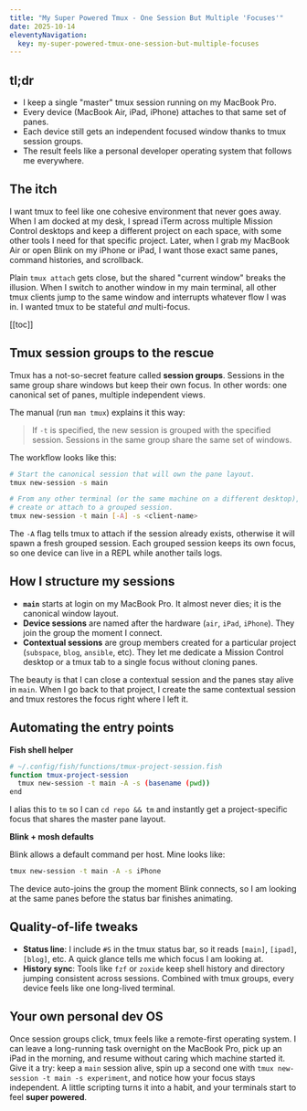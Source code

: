 ```yaml
---
title: "My Super Powered Tmux - One Session But Multiple 'Focuses'"
date: 2025-10-14
eleventyNavigation:
  key: my-super-powered-tmux-one-session-but-multiple-focuses
---
```


## tl;dr

- I keep a single "master" tmux session running on my MacBook Pro.
- Every device (MacBook Air, iPad, iPhone) attaches to that same set of panes.
- Each device still gets an independent focused window thanks to tmux session groups.
- The result feels like a personal developer operating system that follows me everywhere.

## The itch

I want tmux to feel like one cohesive environment that never goes away. When I am docked at my desk, I spread iTerm across multiple Mission Control desktops and keep a different project on each space, with some other tools I need for that specific project. Later, when I grab my MacBook Air or open Blink on my iPhone or iPad, I want those exact same panes, command histories, and scrollback.

Plain `tmux attach` gets close, but the shared "current window" breaks the illusion. When I switch to another window in my main terminal, all other tmux clients jump to the same window and interrupts whatever flow I was in. I wanted tmux to be stateful *and* multi-focus.

[[toc]]

## Tmux session groups to the rescue

Tmux has a not-so-secret feature called **session groups**. Sessions in the same group share windows but keep their own focus. In other words: one canonical set of panes, multiple independent views.

The manual (run `man tmux`) explains it this way:

> If `-t` is specified, the new session is grouped with the specified session. Sessions in the same group share the same set of windows.

The workflow looks like this:

```sh
# Start the canonical session that will own the pane layout.
tmux new-session -s main

# From any other terminal (or the same machine on a different desktop),
# create or attach to a grouped session.
tmux new-session -t main [-A] -s <client-name>
```

The `-A` flag tells tmux to attach if the session already exists, otherwise it will spawn a fresh grouped session. Each grouped session keeps its own focus, so one device can live in a REPL while another tails logs.

## How I structure my sessions

- **`main`** starts at login on my MacBook Pro. It almost never dies; it is the canonical window layout.
- **Device sessions** are named after the hardware (`air`, `iPad`, `iPhone`). They join the group the moment I connect.
- **Contextual sessions** are group members created for a particular project (`subspace`, `blog`, `ansible`, etc). They let me dedicate a Mission Control desktop or a tmux tab to a single focus without cloning panes.

The beauty is that I can close a contextual session and the panes stay alive in `main`. When I go back to that project, I create the same contextual session and tmux restores the focus right where I left it.

## Automating the entry points

**Fish shell helper**

```sh
# ~/.config/fish/functions/tmux-project-session.fish
function tmux-project-session
  tmux new-session -t main -A -s (basename (pwd))
end
```

I alias this to `tm` so I can `cd repo && tm` and instantly get a project-specific focus that shares the master pane layout.

**Blink + mosh defaults**

Blink allows a default command per host. Mine looks like:

```sh
tmux new-session -t main -A -s iPhone
```

The device auto-joins the group the moment Blink connects, so I am looking at the same panes before the status bar finishes animating.

## Quality-of-life tweaks

- **Status line**: I include `#S` in the tmux status bar, so it reads `[main]`, `[ipad]`, `[blog]`, etc. A quick glance tells me which focus I am looking at.
- **History sync**: Tools like `fzf` or `zoxide` keep shell history and directory jumping consistent across sessions. Combined with tmux groups, every device feels like one long-lived terminal.

## Your own personal dev OS

Once session groups click, tmux feels like a remote-first operating system. I can leave a long-running task overnight on the MacBook Pro, pick up an iPad in the morning, and resume without caring which machine started it. Give it a try: keep a `main` session alive, spin up a second one with `tmux new-session -t main -s experiment`, and notice how your focus stays independent. A little scripting turns it into a habit, and your terminals start to feel **super powered**.
